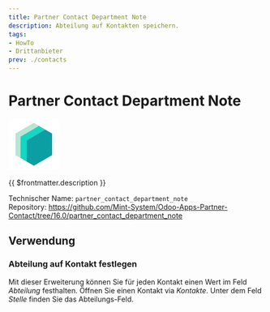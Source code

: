 ```yaml
---
title: Partner Contact Department Note
description: Abteilung auf Kontakten speichern. 
tags:
- HowTo
- Drittanbieter
prev: ./contacts
---
```

# Partner Contact Department Note
![icon_oms_box](attachments/icons_odoo_mint_system.png)

{{ $frontmatter.description }}

Technischer Name: `partner_contact_department_note`\
Repository: <https://github.com/Mint-System/Odoo-Apps-Partner-Contact/tree/16.0/partner_contact_department_note>

## Verwendung

### Abteilung auf Kontakt festlegen

Mit dieser Erweiterung können Sie für jeden Kontakt einen Wert im Feld *Abteilung* festhalten. Öffnen Sie einen Kontakt via *Kontakte*. Unter dem Feld *Stelle* finden Sie das Abteilungs-Feld.
